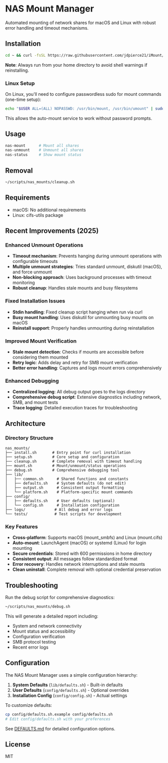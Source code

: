 # NAS Mount Manager

Automated mounting of network shares for macOS and Linux with robust error handling and timeout mechanisms.

## Installation

```bash
cd ~ && curl -fsSL https://raw.githubusercontent.com/jdpierce21/iMount/master/install.sh | bash
```

**Note**: Always run from your home directory to avoid shell warnings if reinstalling.

### Linux Setup

On Linux, you'll need to configure passwordless sudo for mount commands (one-time setup):

```bash
echo "$USER ALL=(ALL) NOPASSWD: /usr/bin/mount, /usr/bin/umount" | sudo tee /etc/sudoers.d/nas-mount
```

This allows the auto-mount service to work without password prompts.

## Usage

```bash
nas-mount      # Mount all shares
nas-unmount    # Unmount all shares  
nas-status     # Show mount status
```

## Removal

```bash
~/scripts/nas_mounts/cleanup.sh
```

## Requirements

- macOS: No additional requirements
- Linux: cifs-utils package

## Recent Improvements (2025)

### Enhanced Unmount Operations
- **Timeout mechanism**: Prevents hanging during unmount operations with configurable timeouts
- **Multiple unmount strategies**: Tries standard unmount, diskutil (macOS), and force unmount
- **Non-blocking approach**: Uses background processes with timeout monitoring
- **Robust cleanup**: Handles stale mounts and busy filesystems

### Fixed Installation Issues
- **Stdin handling**: Fixed cleanup script hanging when run via curl
- **Busy mount handling**: Uses diskutil for unmounting busy mounts on macOS
- **Reinstall support**: Properly handles unmounting during reinstallation

### Improved Mount Verification
- **Stale mount detection**: Checks if mounts are accessible before considering them mounted
- **Retry logic**: Adds delay and retry for SMB mount verification
- **Better error handling**: Captures and logs mount errors comprehensively

### Enhanced Debugging
- **Centralized logging**: All debug output goes to the logs directory
- **Comprehensive debug script**: Extensive diagnostics including network, SMB, and mount tests
- **Trace logging**: Detailed execution traces for troubleshooting

## Architecture

### Directory Structure
```
nas_mounts/
├── install.sh       # Entry point for curl installation
├── setup.sh         # Core setup and configuration
├── cleanup.sh       # Complete removal with timeout handling
├── mount.sh         # Mount/unmount/status operations
├── debug.sh         # Comprehensive debugging tool
├── lib/
│   ├── common.sh      # Shared functions and constants
│   ├── defaults.sh    # System defaults (do not edit)
│   ├── output.sh      # Consistent output formatting
│   └── platform.sh    # Platform-specific mount commands
├── config/
│   ├── defaults.sh    # User defaults (optional)
│   └── config.sh      # Installation configuration
├── logs/             # All debug and error logs
└── tests/            # Test scripts for development
```

### Key Features

- **Cross-platform**: Supports macOS (mount_smbfs) and Linux (mount.cifs)
- **Auto-mount**: LaunchAgent (macOS) or systemd (Linux) for login mounting
- **Secure credentials**: Stored with 600 permissions in home directory
- **Consistent output**: All messages follow standardized format
- **Error recovery**: Handles network interruptions and stale mounts
- **Clean uninstall**: Complete removal with optional credential preservation

## Troubleshooting

Run the debug script for comprehensive diagnostics:
```bash
~/scripts/nas_mounts/debug.sh
```

This will generate a detailed report including:
- System and network connectivity
- Mount status and accessibility
- Configuration verification
- SMB protocol testing
- Recent error logs

## Configuration

The NAS Mount Manager uses a simple configuration hierarchy:

1. **System Defaults** (`lib/defaults.sh`) - Built-in defaults
2. **User Defaults** (`config/defaults.sh`) - Optional overrides
3. **Installation Config** (`config/config.sh`) - Actual settings

To customize defaults:
```bash
cp config/defaults.sh.example config/defaults.sh
# Edit config/defaults.sh with your preferences
```

See [DEFAULTS.md](DEFAULTS.md) for detailed configuration options.

## License

MIT